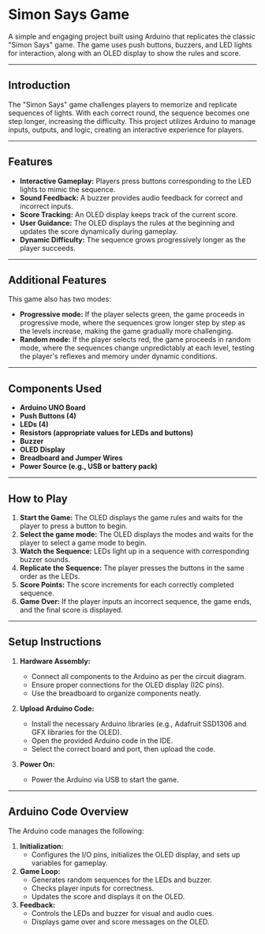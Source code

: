 # Simon Says Game

A simple and engaging project built using Arduino that replicates the classic "Simon Says" game. The game uses push buttons, buzzers, and LED lights for interaction, along with an OLED display to show the rules and score.

---

## Introduction
The "Simon Says" game challenges players to memorize and replicate sequences of lights. With each correct round, the sequence becomes one step longer, increasing the difficulty. This project utilizes Arduino to manage inputs, outputs, and logic, creating an interactive experience for players.

---

## Features
- **Interactive Gameplay:** Players press buttons corresponding to the LED lights to mimic the sequence.
- **Sound Feedback:** A buzzer provides audio feedback for correct and incorrect inputs.
- **Score Tracking:** An OLED display keeps track of the current score.
- **User Guidance:** The OLED displays the rules at the beginning and updates the score dynamically during gameplay.
- **Dynamic Difficulty:** The sequence grows progressively longer as the player succeeds.

---
## Additional Features
This game also has two modes:
- **Progressive mode:** If the player selects green, the game proceeds in progressive mode, where the sequences grow longer step by step as the levels increase, making the game gradually more challenging.
- **Random mode:** If the player selects red, the game proceeds in random mode, where the sequences change unpredictably at each level, testing the player's reflexes and memory under dynamic conditions.
---

## Components Used
- **Arduino UNO Board**
- **Push Buttons (4)**
- **LEDs (4)**
- **Resistors (appropriate values for LEDs and buttons)**
- **Buzzer**
- **OLED Display**
- **Breadboard and Jumper Wires**
- **Power Source (e.g., USB or battery pack)**

---

## How to Play
1. **Start the Game:** The OLED displays the game rules and waits for the player to press a button to begin.
2. **Select the game mode:** The OLED displays the modes and waits for the player to select a game mode to begin.
3. **Watch the Sequence:** LEDs light up in a sequence with corresponding buzzer sounds.
4. **Replicate the Sequence:** The player presses the buttons in the same order as the LEDs.
5. **Score Points:** The score increments for each correctly completed sequence.
6. **Game Over:** If the player inputs an incorrect sequence, the game ends, and the final score is displayed.

---

## Setup Instructions
1. **Hardware Assembly:**
   - Connect all components to the Arduino as per the circuit diagram.
   - Ensure proper connections for the OLED display (I2C pins).
   - Use the breadboard to organize components neatly.

2. **Upload Arduino Code:**
   - Install the necessary Arduino libraries (e.g., Adafruit SSD1306 and GFX libraries for the OLED).
   - Open the provided Arduino code in the IDE.
   - Select the correct board and port, then upload the code.

3. **Power On:**
   - Power the Arduino via USB to start the game.

---

## Arduino Code Overview
The Arduino code manages the following:
1. **Initialization:**
   - Configures the I/O pins, initializes the OLED display, and sets up variables for gameplay.
2. **Game Loop:**
   - Generates random sequences for the LEDs and buzzer.
   - Checks player inputs for correctness.
   - Updates the score and displays it on the OLED.
3. **Feedback:**
   - Controls the LEDs and buzzer for visual and audio cues.
   - Displays game over and score messages on the OLED.



